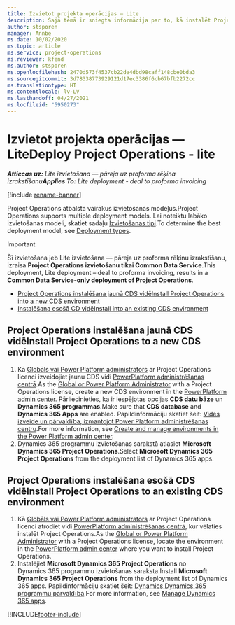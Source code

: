 ```yaml
---
title: Izvietot projekta operācijas — Lite
description: Šajā tēmā ir sniegta informācija par to, kā instalēt Project Operations Lite izvietošanu — pāreju uz proforma rēķinu izrakstīšanu.
author: stsporen
manager: Annbe
ms.date: 10/02/2020
ms.topic: article
ms.service: project-operations
ms.reviewer: kfend
ms.author: stsporen
ms.openlocfilehash: 2470d573f4537cb22de4dbd98caff148cbe0bda3
ms.sourcegitcommit: 3d78338773929121d17ec3386f6cb67bfb2272cc
ms.translationtype: HT
ms.contentlocale: lv-LV
ms.lasthandoff: 04/27/2021
ms.locfileid: "5950273"
---
```

# <a name="deploy-project-operations---lite"></a><span data-ttu-id="4131c-103">Izvietot projekta operācijas — Lite</span><span class="sxs-lookup"><span data-stu-id="4131c-103">Deploy Project Operations - lite</span></span>

<span data-ttu-id="4131c-104">_**Attiecas uz:** Lite izvietošana — pāreja uz proforma rēķina izrakstīšanu_</span><span class="sxs-lookup"><span data-stu-id="4131c-104">_**Applies To:** Lite deployment - deal to proforma invoicing_</span></span>

[!include [rename-banner](~/includes/cc-data-platform-banner.md)]

<span data-ttu-id="4131c-105">Project Operations atbalsta vairākus izvietošanas modeļus.</span><span class="sxs-lookup"><span data-stu-id="4131c-105">Project Operations supports multiple deployment models.</span></span> <span data-ttu-id="4131c-106">Lai noteiktu labāko izvietošanas modeli, skatiet sadaļu [Izvietošanas tipi](determine-deployment-type.md).</span><span class="sxs-lookup"><span data-stu-id="4131c-106">To determine the best deployment model, see [Deployment types](determine-deployment-type.md).</span></span>


> [!IMPORTANT]
> <span data-ttu-id="4131c-107">Šī izvietošana jeb Lite izvietošana — pāreja uz proforma rēķinu izrakstīšanu, izraisa **Project Operations izvietošanu tikai Common Data Service**.</span><span class="sxs-lookup"><span data-stu-id="4131c-107">This deployment, Lite deployment – deal to proforma invoicing, results in a **Common Data Service-only deployment of Project Operations**.</span></span>

- [<span data-ttu-id="4131c-108">Project Operations instalēšana jaunā CDS vidē</span><span class="sxs-lookup"><span data-stu-id="4131c-108">Install Project Operations into a new CDS environment</span></span>](#new)
- [<span data-ttu-id="4131c-109">Instalēšana esošā CD vidē</span><span class="sxs-lookup"><span data-stu-id="4131c-109">Install into an existing CDS environment</span></span>](#existing)



## <a name="install-project-operations-to-a-new-cds-environment"></a><a name="new"></a><span data-ttu-id="4131c-110">Project Operations instalēšana jaunā CDS vidē</span><span class="sxs-lookup"><span data-stu-id="4131c-110">Install Project Operations to a new CDS environment</span></span>

1. <span data-ttu-id="4131c-111">Kā [Globāls vai Power Platform administrators](/power-platform/admin/global-service-administrators-can-administer-without-license) ar Project Operations licenci izveidojiet jaunu CDS vidi [PowerPlatform administrēšanas centrā](https://admin.powerplatform.com).</span><span class="sxs-lookup"><span data-stu-id="4131c-111">As the [Global or Power Platform Administrator](/power-platform/admin/global-service-administrators-can-administer-without-license) with a Project Operations license, create a new CDS environment in the [PowerPlatform admin center](https://admin.powerplatform.com).</span></span> <span data-ttu-id="4131c-112">Pārliecinieties, ka ir iespējotas opcijas **CDS datu bāze** un **Dynamics 365 programmas**.</span><span class="sxs-lookup"><span data-stu-id="4131c-112">Make sure that **CDS database** and **Dynamics 365 Apps** are enabled.</span></span> <span data-ttu-id="4131c-113">Papildinformāciju skatiet šeit: [Vides izveide un pārvaldība, izmantojot Power Platform administrēšanas centru](/power-platform/admin/create-environment#create-an-environment-in-the-power-platform-admin-center).</span><span class="sxs-lookup"><span data-stu-id="4131c-113">For more information, see [Create and manage environments in the Power Platform admin center](/power-platform/admin/create-environment#create-an-environment-in-the-power-platform-admin-center).</span></span>
2. <span data-ttu-id="4131c-114">Dynamics 365 programmu izvietošanas sarakstā atlasiet **Microsoft Dynamics 365 Project Operations**.</span><span class="sxs-lookup"><span data-stu-id="4131c-114">Select **Microsoft Dynamics 365 Project Operations** from the deployment list of Dynamics 365 apps.</span></span>


## <a name="install-project-operations-to-an-existing-cds-environment"></a><a name="existing"></a><span data-ttu-id="4131c-115">Project Operations instalēšana esošā CDS vidē</span><span class="sxs-lookup"><span data-stu-id="4131c-115">Install Project Operations to an existing CDS environment</span></span>

1. <span data-ttu-id="4131c-116">Kā [Globāls vai Power Platform administrators](/power-platform/admin/global-service-administrators-can-administer-without-license) ar Project Operations licenci atrodiet vidi [PowerPlatform administrēšanas centrā](https://admin.powerplatform.com), kur vēlaties instalēt Project Operations.</span><span class="sxs-lookup"><span data-stu-id="4131c-116">As the [Global or Power Platform Administrator](/power-platform/admin/global-service-administrators-can-administer-without-license) with a Project Operations license, locate the environment in the [PowerPlatform admin center](https://admin.powerplatform.com) where you want to install Project Operations.</span></span>
2. <span data-ttu-id="4131c-117">Instalējiet **Microsoft Dynamics 365 Project Operations** no Dynamics 365 programmu izvietošanas saraksta.</span><span class="sxs-lookup"><span data-stu-id="4131c-117">Install **Microsoft Dynamics 365 Project Operations** from the deployment list of Dynamics 365 apps.</span></span> <span data-ttu-id="4131c-118">Papildinformāciju skatiet šeit: [Dynamics Dynamics 365 programmu pārvaldība](/power-platform/admin/manage-apps).</span><span class="sxs-lookup"><span data-stu-id="4131c-118">For more information, see [Manage Dynamics 365 apps](/power-platform/admin/manage-apps).</span></span>




[!INCLUDE[footer-include](../includes/footer-banner.md)]